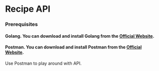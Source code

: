 # Recipe API

### Prerequisites

#### Golang. You can download and install Golang from the [Official Website](https://go.dev/doc/install).

#### Postman. You can download and install Postman from the [Official Website](https://www.postman.com/downloads/).

Use Postman to play around with API.
